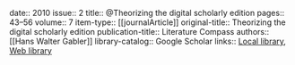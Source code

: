 date:: 2010
issue:: 2
title:: @Theorizing the digital scholarly edition
pages:: 43–56
volume:: 7
item-type:: [[journalArticle]]
original-title:: Theorizing the digital scholarly edition
publication-title:: Literature Compass
authors:: [[Hans Walter Gabler]]
library-catalog:: Google Scholar
links:: [Local library](zotero://select/groups/2386895/items/NU89A92R), [Web library](https://www.zotero.org/groups/2386895/items/NU89A92R)
